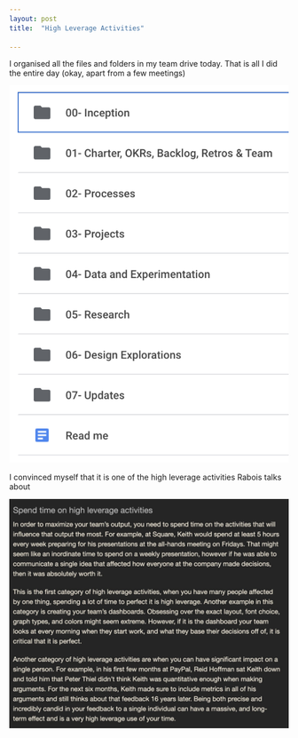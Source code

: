 ```yaml
---
layout: post
title:  "High Leverage Activities"

---
```


I organised all the files and folders in my team drive today. That is all I did the entire day (okay, apart from a few meetings)

![Folder Structure](/assets/img/folder_structure.png)

I convinced myself that it is one of the high leverage activities Rabois talks about

![Rabois High Leverage Activities](/assets/img/rabois_leverage.png)
